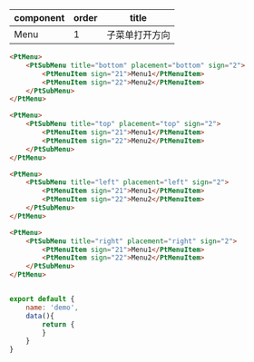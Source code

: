 | component | order | title |
|-----------|-------|-------|
| Menu    | 1     | 子菜单打开方向  |

[comment]: meta

[comment]: template:start

```html
<PtMenu>
    <PtSubMenu title="bottom" placement="bottom" sign="2">
        <PtMenuItem sign="21">Menu1</PtMenuItem>
        <PtMenuItem sign="22">Menu2</PtMenuItem>
    </PtSubMenu>
</PtMenu>

<PtMenu>
    <PtSubMenu title="top" placement="top" sign="2">
        <PtMenuItem sign="21">Menu1</PtMenuItem>
        <PtMenuItem sign="22">Menu2</PtMenuItem>
    </PtSubMenu>
</PtMenu>

<PtMenu>
    <PtSubMenu title="left" placement="left" sign="2">
        <PtMenuItem sign="21">Menu1</PtMenuItem>
        <PtMenuItem sign="22">Menu2</PtMenuItem>
    </PtSubMenu>
</PtMenu>

<PtMenu>
    <PtSubMenu title="right" placement="right" sign="2">
        <PtMenuItem sign="21">Menu1</PtMenuItem>
        <PtMenuItem sign="22">Menu2</PtMenuItem>
    </PtSubMenu>
</PtMenu>
```

[comment]: template:end


[comment]: style:start

```css

```

[comment]: style:end


[comment]: script:start

```js
export default {
    name: 'demo',
    data(){
        return {
        }
    }
}
```

[comment]: script:end
